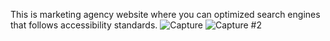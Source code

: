  This is marketing agency website where you can optimized search engines that follows accessibility standards.
![Capture](https://user-images.githubusercontent.com/107505768/174414901-6d1b00c1-b033-4ab4-8210-846e080524c5.PNG)
![Capture #2](https://user-images.githubusercontent.com/107505768/174414907-762c2b31-abc0-46e7-ab20-dbfc618256e3.PNG)
